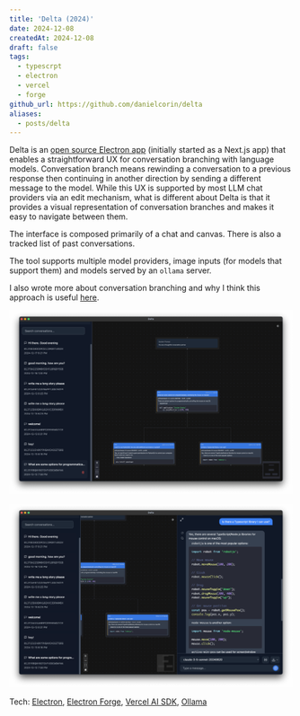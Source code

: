 ```yaml
---
title: 'Delta (2024)'
date: 2024-12-08
createdAt: 2024-12-08
draft: false
tags:
  - typescrpt
  - electron
  - vercel
  - forge
github_url: https://github.com/danielcorin/delta
aliases:
  - posts/delta
---
```


Delta is an [open source Electron app](https://github.com/danielcorin/delta) (initially started as a Next.js app) that enables a straightforward UX for conversation branching with language models.
Conversation branch means rewinding a conversation to a previous response then continuing in another direction by sending a different message to the model.
While this UX is supported by most LLM chat providers via an edit mechanism, what is different about Delta is that it provides a visual representation of conversation branches and makes it easy to navigate between them.

The interface is composed primarily of a chat and canvas.
There is also a tracked list of past conversations.

The tool supports multiple model providers, image inputs (for models that support them) and models served by an `ollama` server.

I also wrote more about conversation branching and why I think this approach is useful [here](/posts/conversation-branching).

![Screenshot of Delta app showing the canvas view with multiple conversation branches and nodes](images/delta-canvas.png)

![Screenshot of Delta app showing the chat interface with model responses and user inputs](images/delta-chat.png)

Tech: [Electron](https://www.electronjs.org/), [Electron Forge](https://www.electronforge.io/), [Vercel AI SDK](https://sdk.vercel.ai/docs/getting-started/nodejs), [Ollama](https://ollama.com/)
